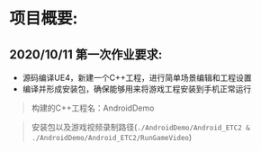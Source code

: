 # 项目概要:
## 2020/10/11 第一次作业要求:
+ 源码编译UE4，新建一个C++工程，进行简单场景编辑和工程设置 
+ 编译并形成安装包，确保能够用来将游戏工程安装到手机正常运行

> 构建的C++工程名：AndroidDemo

> 安装包以及游戏视频录制路径(`./AndroidDemo/Android_ETC2 & ./AndroidDemo/Android_ETC2/RunGameVideo`)